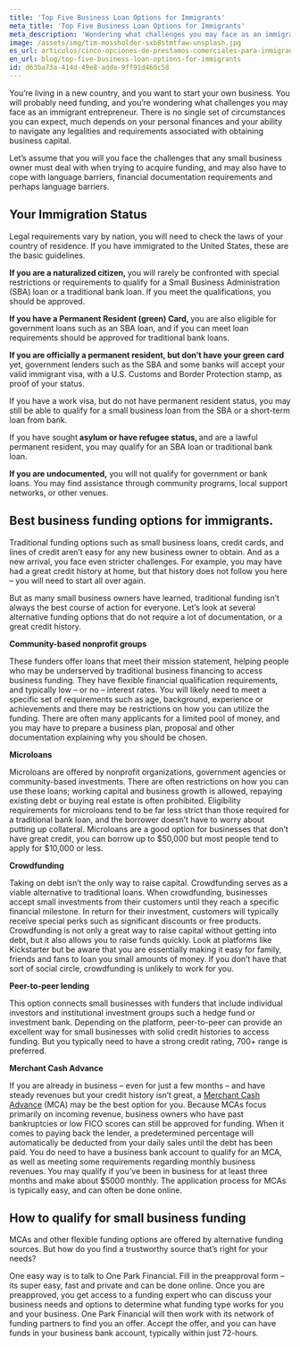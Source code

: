 ```yaml
---
title: 'Top Five Business Loan Options for Immigrants'
meta_title: 'Top Five Business Loan Options for Immigrants'
meta_description: 'Wondering what challenges you may face as an immigrant entrepreneur? Here''s what you need to know to obtain funding for your small business.'
image: /assets/img/tim-mossholder-sxb8stmtfaw-unsplash.jpg
es_url: articulos/cinco-opciones-de-prestamos-comerciales-para-inmigrantes
en_url: blog/top-five-business-loan-options-for-immigrants
id: d63ba73a-414d-49e8-adde-9ff91d460c58
---
```

<p>You&rsquo;re living in a new country, and you want to start your own business. You will probably need funding, and you&rsquo;re wondering what challenges you may face as an immigrant entrepreneur. There is no single set of circumstances you can expect, much depends on your personal finances and your ability to navigate any legalities and requirements associated with obtaining business capital.</p>
<p>Let&rsquo;s assume that you will you face the challenges that any small business owner must deal with when trying to acquire funding, and may also have to cope with language barriers, financial documentation requirements and perhaps language barriers.</p>
<H2>Your Immigration Status</H2>
<p>Legal requirements vary by nation, you will need to check the laws of your country of residence. If you have immigrated to the United States, these are the basic guidelines.</p>
<p><strong>If you are a naturalized citizen, </strong>you will rarely be confronted with special restrictions or requirements to qualify for a Small Business Administration (SBA) loan or a traditional bank loan. If you meet the qualifications, you should be approved.</p>
<p><strong>If you have a Permanent Resident (green) Card, </strong>you are also eligible for government loans such as an SBA loan, and if you can meet loan requirements should be approved for traditional bank loans.</p>
<p><strong>If you are officially a permanent resident, but don&rsquo;t have your green card</strong> yet, government lenders such as the SBA and some banks will accept your valid immigrant visa, with a U.S. Customs and Border Protection stamp, as proof of your status.</p>
<p>If you have a work visa, but do not have permanent resident status, you may still be able to qualify for a small business loan from the SBA or a short-term loan from bank.</p>
<p>If you have sought<strong> asylum or have refugee status, </strong>and are a lawful permanent resident, you may qualify for an SBA loan or traditional bank loan.</p>
<p><strong>If you are undocumented,</strong> you will not qualify for government or bank loans. You may find assistance through community programs, local support networks, or other venues.</p>
<H2>Best business funding options for immigrants.</H2>
<p>Traditional funding options such as small business loans, credit cards, and lines of credit aren&rsquo;t easy for any new business owner to obtain. And as a new arrival, you face even stricter challenges. For example, you may have had a great credit history at home, but that history does not follow you here &ndash; you will need to start all over again.</p>
<p>But as many small business owners have learned, traditional funding isn&rsquo;t always the best course of action for everyone. Let&rsquo;s look at several alternative funding options that do not require a lot of documentation, or a great credit history.</p>
<p><strong>Community-based nonprofit groups </strong></p>
<p>These funders offer loans that meet their mission statement, helping people who may be underserved by traditional business financing to access business funding. They have flexible financial qualification requirements, and typically low &ndash; or no &ndash; interest rates. You will likely need to meet a specific set of requirements such as age, background, experience or achievements and there may be restrictions on how you can utilize the funding. There are often many applicants for a limited pool of money, and you may have to prepare a business plan, proposal and other documentation explaining why you should be chosen.</p>
<p><strong>Microloans</strong></p>
<p>Microloans are offered by nonprofit organizations, government agencies or community-based investments. There are often restrictions on how you can use these loans; working capital and business growth is allowed, repaying existing debt or buying real estate is often prohibited. Eligibility requirements for microloans tend to be far less strict than those required for a traditional bank loan, and the borrower doesn&rsquo;t have to worry about putting up collateral. Microloans are a good option for businesses that don&rsquo;t have great credit, you can borrow up to $50,000 but most people tend to apply for $10,000 or less.</p>
<p><strong>Crowdfunding</strong></p>
<p>Taking on debt isn&rsquo;t the only way to raise capital. Crowdfunding serves as a viable alternative to traditional loans. When crowdfunding, businesses accept small investments from their customers until they reach a specific financial milestone. In return for their investment, customers will typically receive special perks such as significant discounts or free products. Crowdfunding is not only a great way to raise capital without getting into debt, but it also allows you to raise funds quickly. Look at platforms like Kickstarter but be aware that you are essentially making it easy for family, friends and fans to loan you small amounts of money. If you don&rsquo;t have that sort of social circle, crowdfunding is unlikely to work for you.</p>
<p><strong>Peer-to-peer lending</strong></p>
<p>This option connects small businesses with funders that include individual investors and institutional investment groups such a hedge fund or investment bank. Depending on the platform, peer-to-peer can provide an excellent way for small businesses with solid credit histories to access funding. But you typically need to have a strong credit rating, 700+ range is preferred.</p>
<p><strong>Merchant Cash Advance</strong></p>
<p>If you are already in business &ndash; even for just a few months &ndash; and have steady revenues but your credit history isn&rsquo;t great, a <a href="https://www.oneparkfinancial.com/blog/do-merchant-cash-advances-mca-provide-fast-business-cash">Merchant Cash Advance</a> (MCA) may be the best option for you. Because MCAs focus primarily on incoming revenue, business owners who have past bankruptcies or low FICO scores can still be approved for funding. When it comes to paying back the lender, a predetermined percentage will automatically be deducted from your daily sales until the debt has been paid. You do need to have a business bank account to qualify for an MCA, as well as meeting some requirements regarding monthly business revenues. You may qualify if you&rsquo;ve been in business for at least three months and make about $5000 monthly. The application process for MCAs is typically easy, and can often be done online.</p>
<H2>How to qualify for small business funding</H2>
<p>MCAs and other flexible funding options are offered by alternative funding sources. But how do you find a trustworthy source that&rsquo;s right for your needs?</p>
<p>One easy way is to talk to One Park Financial. Fill in the preapproval form &ndash; its super easy, fast and private and can be done online. Once you are preapproved, you get access to a funding expert who can discuss your business needs and options to determine what funding type works for you and your business. One Park Financial will then work with its network of funding partners to find you an offer. Accept the offer, and you can have funds in your business bank account, typically within just 72-hours.</p>